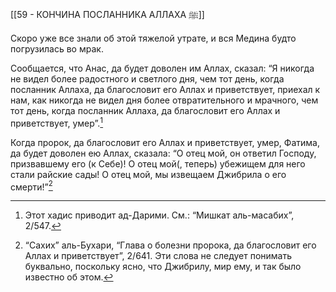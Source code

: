 [[59 - КОНЧИНА ПОСЛАННИКА АЛЛАХА ﷺ]]

Скоро уже все знали об этой тяжелой утрате, и вся Медина будто погрузилась во мрак.

Сообщается, что Анас, да будет доволен им Аллах, сказал: “Я никогда не видел более радостного и светлого дня, чем тот день, когда посланник Аллаха, да благословит его Аллах и приветствует, приехал к нам, как никогда не видел дня более отвратительного и мрачного, чем тот день, когда посланник Аллаха, да благословит его Аллах и приветствует, умер”.[^1]

Когда пророк, да благословит его Аллах и приветствует, умер, Фатима, да будет доволен ею Аллах, сказала: “О отец мой, он ответил Господу, призвавшему его (к Себе)! О отец мой(, теперь) убежищем для него стали райские сады! О отец мой, мы извещаем Джибрила о его смерти!”[^2]

[^1]: Этот хадис приводит ад-Дарими. См.: “Мишкат аль-масабих”, 2/547.

[^2]: “Сахих” аль-Бухари, “Глава о болезни пророка, да благословит его Аллах и приветствует”, 2/641. Эти слова не следует понимать буквально, поскольку ясно, что Джибрилу, мир ему, и так было известно об этом.

